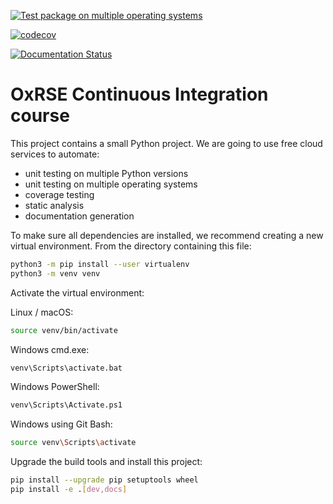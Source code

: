 [![Test package on multiple operating systems](https://github.com/Ellmen/ci-course/actions/workflows/python-package.yml/badge.svg)](https://github.com/Ellmen/ci-course/actions/workflows/python-package.yml)

[![codecov](https://codecov.io/gh/Ellmen/ci-course/branch/main/graph/badge.svg?token=DVSGG8JMVE)](https://codecov.io/gh/Ellmen/ci-course)

[![Documentation Status](https://readthedocs.org/projects/ellmenci-course/badge/?version=latest)](https://ellmenci-course.readthedocs.io/en/latest/?badge=latest)
  

# OxRSE Continuous Integration course

This project contains a small Python project. We are going to use free cloud services to automate:

- unit testing on multiple Python versions
- unit testing on multiple operating systems
- coverage testing
- static analysis
- documentation generation

To make sure all dependencies are installed, we recommend creating a new virtual environment.
From the directory containing this file:

```bash
python3 -m pip install --user virtualenv
python3 -m venv venv
```

Activate the virtual environment:

Linux / macOS:
```bash
source venv/bin/activate
```

Windows cmd.exe:
```bash
venv\Scripts\activate.bat
```

Windows PowerShell:
```bash
venv\Scripts\Activate.ps1
```

Windows using Git Bash:
```bash
source venv\Scripts\activate
```

Upgrade the build tools and install this project:

```bash
pip install --upgrade pip setuptools wheel
pip install -e .[dev,docs]
```
